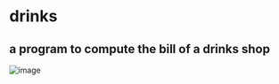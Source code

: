 # drinks
 ## a program to compute the bill of a drinks shop
![image](https://i.ibb.co/fCSz6SN/keydance-readme.jpg)
